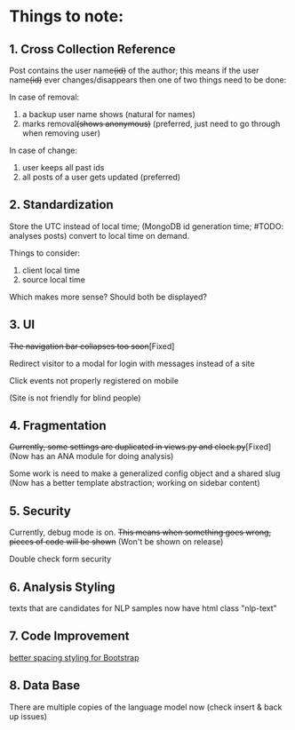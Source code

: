 # Things to note:
## 1. Cross Collection Reference
Post contains the user name~~(id)~~ of the author;
this means if the user name~~(id)~~ ever changes/disappears
then one of two things need to be done:

In case of removal:
1. a backup user name shows (natural for names)
2. marks removal~~(shows anonymous)~~ (preferred, just need to go through when removing user)

In case of change:
1. user keeps all past ids
2. all posts of a user gets updated (preferred)

## 2. Standardization
Store the UTC instead of local time; (MongoDB id generation time; #TODO: analyses posts)
convert to local time on demand.

Things to consider:  
1. client local time
2. source local time

Which makes more sense? Should both be displayed?

## 3. UI
~~The navigation bar collapses too soon~~[Fixed]

Redirect visitor to a modal for login with messages instead of a site

Click events not properly registered on mobile

(Site is not friendly for blind people)

## 4. Fragmentation
~~Currently, some settings are duplicated in views.py and clock.py~~[Fixed]
(Now has an ANA module for doing analysis)

Some work is need to make a generalized config object and a shared slug
(Now has a better template abstraction; working on sidebar content)

## 5. Security
Currently, debug mode is on.
~~This means when something goes wrong, pieces of code will be shown~~
(Won't be shown on release)

Double check form security

## 6. Analysis Styling
texts that are candidates for NLP samples now have html class "nlp-text"

## 7. Code Improvement
[better spacing styling for Bootstrap](https://getbootstrap.com/docs/4.0/utilities/spacing/)

## 8. Data Base
There are multiple copies of the language model now (check insert & back up issues)
